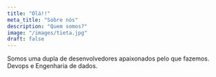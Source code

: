 ```yaml
---
title: "Olá!!"
meta_title: "Sobre nós"
description: "Quem somos?"
image: "/images/tieta.jpg"
draft: false
---
```


Somos uma dupla de desenvolvedores apaixonados pelo que fazemos. Devops e Engenharia de dados.
